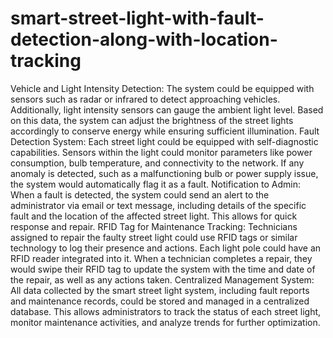 # smart-street-light-with-fault-detection-along-with-location-tracking
Vehicle and Light Intensity Detection: The system could be equipped with sensors such as radar or infrared to detect approaching vehicles. Additionally, light intensity sensors can gauge the ambient light level. Based on this data, the system can adjust the brightness of the street lights accordingly to conserve energy while ensuring sufficient illumination.
Fault Detection System: Each street light could be equipped with self-diagnostic capabilities. Sensors within the light could monitor parameters like power consumption, bulb temperature, and connectivity to the network. If any anomaly is detected, such as a malfunctioning bulb or power supply issue, the system would automatically flag it as a fault.
Notification to Admin: When a fault is detected, the system could send an alert to the administrator via email or text message, including details of the specific fault and the location of the affected street light. This allows for quick response and repair.
RFID Tag for Maintenance Tracking: Technicians assigned to repair the faulty street light could use RFID tags or similar technology to log their presence and actions. Each light pole could have an RFID reader integrated into it. When a technician completes a repair, they would swipe their RFID tag to update the system with the time and date of the repair, as well as any actions taken.
Centralized Management System: All data collected by the smart street light system, including fault reports and maintenance records, could be stored and managed in a centralized database. This allows administrators to track the status of each street light, monitor maintenance activities, and analyze trends for further optimization.
